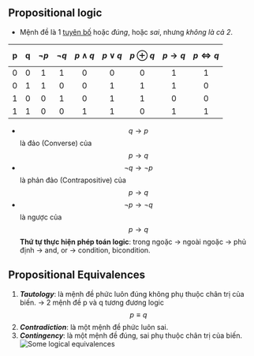 ## Propositional logic
- Mệnh đề là 1 <u>tuyên bố</u> hoặc *đúng*, hoặc *sai*, nhưng *không là cả 2*.

|  p|  q|$$\neg p$$|$$\neg q$$|$$p\land q$$|$$p\lor q$$|$$p\oplus q$$|$$p\rightarrow q$$|$$p\iff q$$|
|:-:|:-:|:--------:|:--------:|:----------:|:---------:|:----------:|:-----------------:|:---------:|
|0|0|1|1|0|0|0|1|1|
|0|1|1|0|0|1|1|1|0|
|1|0|0|1|0|1|1|0|0|
|1|1|0|0|1|1|0|1|1|

- $$q\rightarrow p$$ là đảo (Converse) của $$p\rightarrow q$$
- $$\neg q\rightarrow \neg p$$ là phản đảo (Contrapositive) của $$p\rightarrow q$$
- $$\neg p\rightarrow \neg q$$ là ngược của $$p\rightarrow q$$
**Thứ tự thực hiện phép toán logic**: trong ngoặc -> ngoài ngoặc -> phủ định -> and, or -> condition, bicondition.
## Propositional Equivalences
1. ***Tautology***: là mệnh đề phức luôn đúng không phụ thuộc chân trị của biến. -> 2 mệnh đề p và q tương đương logic $$p\equiv q$$
2. ***Contradiction***: là một mệnh đề phức luôn sai.
3. ***Contingency***: là một mệnh đề đúng, sai phụ thuộc chân trị của biến.
![Some logical equivalences](<Pictures/Screenshot 2024-11-13 224747.png>)

